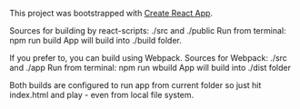 This project was bootstrapped with [Create React App](https://github.com/facebookincubator/create-react-app).

Sources for building by react-scripts: ./src and ./public
Run from terminal: npm run build
App will build into ./build folder.

If you prefer to, you can build using Webpack. Sources for Webpack: ./src and ./app
Run from terminal: npm run wbuild
App will build into ./dist folder

Both builds are configured to run app from current folder so just hit index.html and play - even from local file system.
